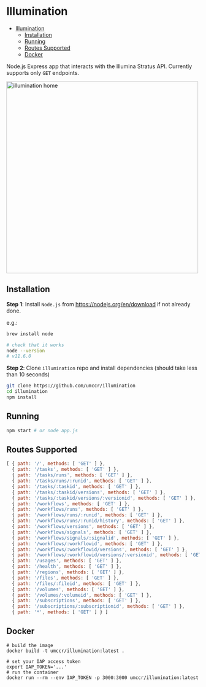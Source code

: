 Illumination
============

- [Illumination](#illumination)
  - [Installation](#installation)
  - [Running](#running)
  - [Routes Supported](#routes-supported)
  - [Docker](#docker)

Node.js Express app that interacts with the Illumina Stratus API.
Currently supports only `GET` endpoints.

<img src="https://i.postimg.cc/JzWnLPZj/illumination-home.png" alt="illumination home" height="500">

Installation
------------

**Step 1**: Install `Node.js` from <https://nodejs.org/en/download> if not already done.

e.g.:

```bash
brew install node

# check that it works
node --version
# v11.6.0
```

**Step 2**: Clone `illumination` repo and install dependencies
(should take less than 10 seconds)

```bash
git clone https://github.com/umccr/illumination
cd illumination
npm install
```

Running
-------

```bash
npm start # or node app.js
```

Routes Supported
----------------

```js
[ { path: '/', methods: [ 'GET' ] },
  { path: '/tasks', methods: [ 'GET' ] },
  { path: '/tasks/runs', methods: [ 'GET' ] },
  { path: '/tasks/runs/:runid', methods: [ 'GET' ] },
  { path: '/tasks/:taskid', methods: [ 'GET' ] },
  { path: '/tasks/:taskid/versions', methods: [ 'GET' ] },
  { path: '/tasks/:taskid/versions/:versionid', methods: [ 'GET' ] },
  { path: '/workflows', methods: [ 'GET' ] },
  { path: '/workflows/runs', methods: [ 'GET' ] },
  { path: '/workflows/runs/:runid', methods: [ 'GET' ] },
  { path: '/workflows/runs/:runid/history', methods: [ 'GET' ] },
  { path: '/workflows/versions', methods: [ 'GET' ] },
  { path: '/workflows/signals', methods: [ 'GET' ] },
  { path: '/workflows/signals/:signalid', methods: [ 'GET' ] },
  { path: '/workflows/:workflowid', methods: [ 'GET' ] },
  { path: '/workflows/:workflowid/versions', methods: [ 'GET' ] },
  { path: '/workflows/:workflowid/versions/:versionid', methods: [ 'GET' ] },
  { path: '/usages', methods: [ 'GET' ] },
  { path: '/health', methods: [ 'GET' ] },
  { path: '/regions', methods: [ 'GET' ] },
  { path: '/files', methods: [ 'GET' ] },
  { path: '/files/:fileid', methods: [ 'GET' ] },
  { path: '/volumes', methods: [ 'GET' ] },
  { path: '/volumes/:volumeid', methods: [ 'GET' ] },
  { path: '/subscriptions', methods: [ 'GET' ] },
  { path: '/subscriptions/:subscriptionid', methods: [ 'GET' ] },
  { path: '*', methods: [ 'GET' ] } ]
```

Docker
------

```
# build the image
docker build -t umccr/illumination:latest .

# set your IAP access token
export IAP_TOKEN='...'
# run the container
docker run --rm --env IAP_TOKEN -p 3000:3000 umccr/illumination:latest
```